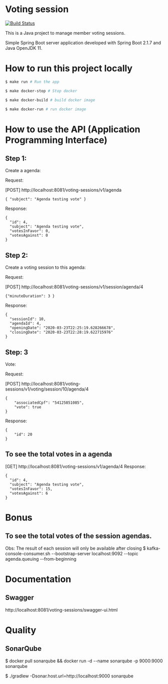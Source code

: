 # Voting session
[![Build Status](https://travis-ci.org/alexdefreitas99/voting-sessions.svg?branch=master)](https://travis-ci.org/alexdefreitas99/voting-sessions)

This is a Java project to manage member voting sessions.

Simple Spring Boot server application developed with Spring Boot 2.1.7 and Java OpenJDK 11.

# How to run this project locally

```bash
$ make run # Run the app
```
```bash
$ make docker-stop # Stop docker
```
```bash
$ make docker-build # build docker image
```
```bash
$ make docker-run # run docker image
```

# How to use the API (Application Programming Interface)
## Step 1: 
Create a agenda: 

Request:

[POST] http://localhost:8081/voting-sessions/v1/agenda
```
{ "subject": "Agenda testing vote" }
```
Response: 
```
{
  "id": 4,
  "subject": "Agenda testing vote",
  "votesInFavor": 0,
  "votesAgainst": 0
}
```

## Step 2:
Create a voting session to this agenda:

Request:

[POST] http://localhost:8081/voting-sessions/v1/session/agenda/4
```
{"minuteDuration": 3 }
```
Response: 
```
{
  "sessionId": 10,
  "agendaId": 4,
  "openingDate": "2020-03-23T22:25:19.628266678",
  "closingDate": "2020-03-23T22:28:19.622715976"
}
```

## Step: 3
Vote:

Request:

[POST] http://localhost:8081/voting-sessions/v1/voting/session/10/agenda/4
```
{
	"associatedCpf": "54125851085",
	"vote": true
}
```
Response:
```
{
	"id": 20
}
```

## To see the total votes in a agenda 
[GET] http://localhost:8081/voting-sessions/v1/agenda/4
Response: 
```
{
  "id": 4,
  "subject": "Agenda testing vote",
  "votesInFavor": 15,
  "votesAgainst": 6
}
```

# Bonus

## To see the total votes of the session agendas.
Obs: The result of each session will only be available after closing
$ kafka-console-consumer.sh --bootstrap-server localhost:9092 --topic agenda.queuing --from-beginning

# Documentation
## Swagger
http://localhost:8081/voting-sessions/swagger-ui.html

# Quality
## SonarQube
$ docker pull sonarqube && docker run -d --name sonarqube -p 9000:9000 sonarqube

$ ./gradlew -Dsonar.host.url=http://localhost:9000 sonarqube
